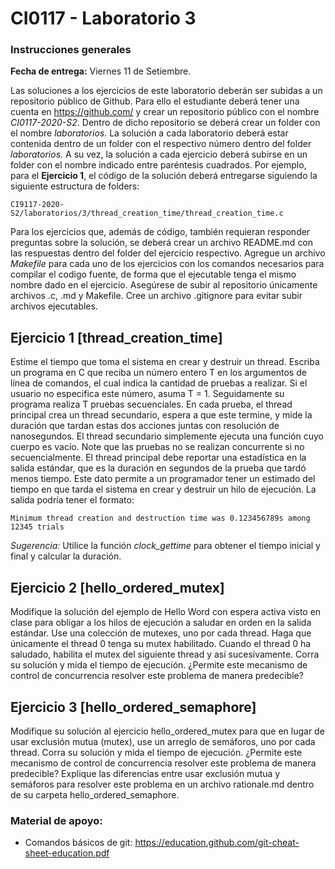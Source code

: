 # CI0117 - Laboratorio 3

### Instrucciones generales

**Fecha de entrega:** Viernes 11 de Setiembre.

Las soluciones a los ejercicios de este laboratorio deberán ser subidas a un repositorio público de Github. Para ello el estudiante deberá tener una cuenta en https://github.com/ y crear un repositorio público con el nombre *CI0117-2020-S2*. Dentro de dicho repositorio se deberá crear un folder con el nombre *laboratorios*. La solución a cada laboratorio deberá estar contenida dentro de un folder con el respectivo número dentro del folder *laboratorios*. A su vez, la solución a cada ejercicio deberá subirse en un folder con el nombre indicado entre paréntesis cuadrados. Por ejemplo, para el **Ejercicio 1**, el código de la solución deberá entregarse siguiendo la siguiente estructura de folders:

```
CI9117-2020-S2/laboratorios/3/thread_creation_time/thread_creation_time.c
```

Para los ejercicios que, además de código, también requieran responder preguntas sobre la solución, se deberá crear un archivo README.md con las respuestas dentro del folder del ejercicio respectivo.
Agregue un archivo *Makefile* para cada uno de los ejercicios con los comandos necesarios para compilar el codigo fuente, de forma que el ejecutable tenga el mismo nombre dado en el ejercicio.
Asegúrese de subir al repositorio únicamente archivos .c, .md y Makefile. Cree un archivo .gitignore para evitar subir archivos ejecutables.

## Ejercicio 1 [thread_creation_time]

Estime el tiempo que toma el sistema en crear y destruir un thread. Escriba un programa en C que reciba un número entero T en los argumentos de línea de comandos, el cual indica la cantidad de pruebas a realizar. Si el usuario no especifica este número, asuma T = 1.
Seguidamente su programa realiza T pruebas secuenciales. En cada prueba, el thread principal crea un thread secundario, espera a que este termine, y mide la duración que tardan estas dos acciones juntas con resolución de nanosegundos. El thread secundario simplemente ejecuta una función cuyo cuerpo es vacío. Note que las pruebas no se realizan concurrente si no secuencialmente.
El thread principal debe reportar una estadística en la salida estándar, que es la duración en segundos de la prueba que tardó menos tiempo. Este dato permite a un programador tener un estimado del tiempo en que tarda el sistema en crear y destruir un hilo de ejecución. La salida podría tener el formato:

```
Minimum thread creation and destruction time was 0.123456789s among 12345 trials
```

*Sugerencia:* Utilice la función *clock_gettime* para obtener el tiempo inicial y final y calcular la duración.

## Ejercicio 2 [hello_ordered_mutex]

Modifique la solución del ejemplo de Hello Word con espera activa visto en clase para obligar a los hilos de ejecución a saludar en orden en la salida estándar. Use una colección de mutexes, uno por cada thread. Haga que únicamente el thread 0 tenga su mutex habilitado. Cuando el thread 0 ha saludado, habilita el mutex del siguiente thread y así sucesivamente.
Corra su solución y mida el tiempo de ejecución. ¿Permite este mecanismo de control de concurrencia resolver este problema de manera predecible?

## Ejercicio 3 [hello_ordered_semaphore]

Modifique su solución al ejercicio hello_ordered_mutex para que en lugar de usar exclusión mutua (mutex), use un arreglo de semáforos, uno por cada thread.
Corra su solución y mida el tiempo de ejecución. ¿Permite este mecanismo de control de concurrencia resolver este problema de manera predecible? Explique las diferencias entre usar exclusión mutua y semáforos para resolver este problema en un archivo rationale.md dentro de su carpeta hello_ordered_semaphore.


### Material de apoyo:

* Comandos básicos de git: https://education.github.com/git-cheat-sheet-education.pdf









